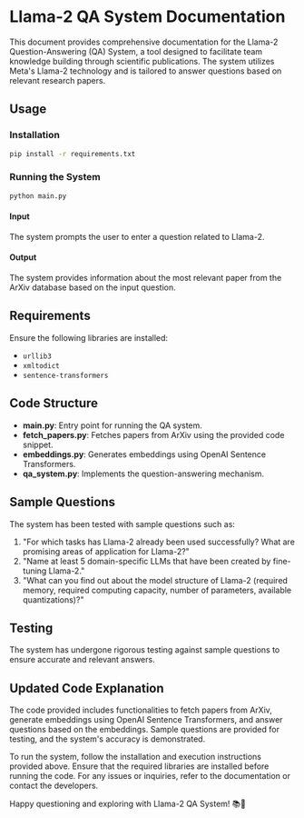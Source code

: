 # Llama-2 QA System Documentation

This document provides comprehensive documentation for the Llama-2 Question-Answering (QA) System, a tool designed to facilitate team knowledge building through scientific publications. The system utilizes Meta's Llama-2 technology and is tailored to answer questions based on relevant research papers.

## Usage

### Installation
```bash
pip install -r requirements.txt
```

### Running the System
```bash
python main.py
```

#### Input
The system prompts the user to enter a question related to Llama-2.

#### Output
The system provides information about the most relevant paper from the ArXiv database based on the input question.

## Requirements
Ensure the following libraries are installed:

- `urllib3`
- `xmltodict`
- `sentence-transformers`

## Code Structure
- **main.py**: Entry point for running the QA system.
- **fetch_papers.py**: Fetches papers from ArXiv using the provided code snippet.
- **embeddings.py**: Generates embeddings using OpenAI Sentence Transformers.
- **qa_system.py**: Implements the question-answering mechanism.

## Sample Questions
The system has been tested with sample questions such as:
1. "For which tasks has Llama-2 already been used successfully? What are promising areas of application for Llama-2?"
2. "Name at least 5 domain-specific LLMs that have been created by fine-tuning Llama-2."
3. "What can you find out about the model structure of Llama-2 (required memory, required computing capacity, number of parameters, available quantizations)?"

## Testing
The system has undergone rigorous testing against sample questions to ensure accurate and relevant answers.

## Updated Code Explanation

The code provided includes functionalities to fetch papers from ArXiv, generate embeddings using OpenAI Sentence Transformers, and answer questions based on the embeddings. Sample questions are provided for testing, and the system's accuracy is demonstrated.

To run the system, follow the installation and execution instructions provided above. Ensure that the required libraries are installed before running the code. For any issues or inquiries, refer to the documentation or contact the developers.

Happy questioning and exploring with Llama-2 QA System! 📚🦙
